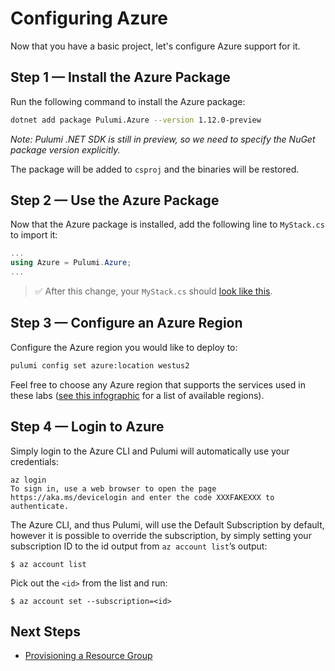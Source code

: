 # Configuring Azure

Now that you have a basic project, let's configure Azure support for it.

## Step 1 &mdash; Install the Azure Package

Run the following command to install the Azure package:

```bash
dotnet add package Pulumi.Azure --version 1.12.0-preview
```

*Note: Pulumi .NET SDK is still in preview, so we need to specify the NuGet package version explicitly.*

The package will be added to `csproj` and the binaries will be restored.

## Step 2 &mdash; Use the Azure Package

Now that the Azure package is installed, add the following line to `MyStack.cs` to import it:

```cs
...
using Azure = Pulumi.Azure;
...
```

> :white_check_mark: After this change, your `MyStack.cs` should [look like this](./code/02-configuring-azure/step2.cs).

## Step 3 &mdash; Configure an Azure Region

Configure the Azure region you would like to deploy to:

```bash
pulumi config set azure:location westus2
```

Feel free to choose any Azure region that supports the services used in these labs ([see this infographic](https://azure.microsoft.com/en-us/global-infrastructure/regions/) for a list of available regions).

## Step 4 &mdash; Login to Azure

Simply login to the Azure CLI and Pulumi will automatically use your credentials:

```
az login
To sign in, use a web browser to open the page https://aka.ms/devicelogin and enter the code XXXFAKEXXX to authenticate.
```

The Azure CLI, and thus Pulumi, will use the Default Subscription by default, however it is possible to override the subscription, by simply setting your subscription ID to the id output from `az account list`’s output:

```
$ az account list
```

Pick out the `<id>` from the list and run:

```
$ az account set --subscription=<id>
```

## Next Steps

* [Provisioning a Resource Group](./03-provisioning-infrastructure.md)
